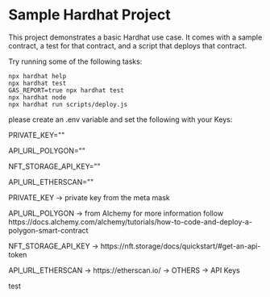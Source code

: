 # Sample Hardhat Project

This project demonstrates a basic Hardhat use case. It comes with a sample contract, a test for that contract, and a script that deploys that contract.

Try running some of the following tasks:

```shell
npx hardhat help
npx hardhat test
GAS_REPORT=true npx hardhat test
npx hardhat node
npx hardhat run scripts/deploy.js
```


<p>please create an .env variable and set the following with your Keys: </p>
<p>PRIVATE_KEY=""</p>
<p>API_URL_POLYGON=""</p>
<p>NFT_STORAGE_API_KEY=""</p>
<p>API_URL_ETHERSCAN=""</p>

<p>PRIVATE_KEY -> private key from the meta mask</p>
<p>API_URL_POLYGON -> from Alchemy for more information follow https://docs.alchemy.com/alchemy/tutorials/how-to-code-and-deploy-a-polygon-smart-contract</p>
<p>NFT_STORAGE_API_KEY -> https://nft.storage/docs/quickstart/#get-an-api-token</p>
<p>API_URL_ETHERSCAN -> https://etherscan.io/ -> OTHERS -> API Keys</p>
test 